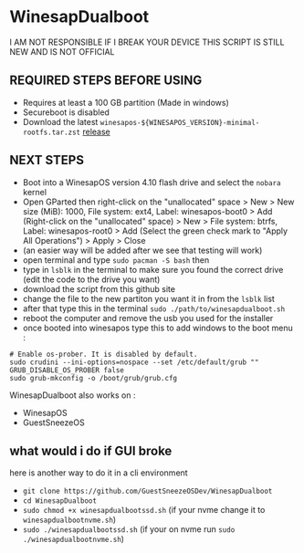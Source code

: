 # WinesapDualboot
I AM NOT RESPONSIBLE IF I BREAK YOUR DEVICE THIS SCRIPT IS STILL NEW AND IS NOT OFFICIAL
## REQUIRED STEPS BEFORE USING
- Requires at least a 100 GB partition (Made in windows)
- Secureboot is disabled
- Download the latest `winesapos-${WINESAPOS_VERSION}-minimal-rootfs.tar.zst` [release](https://github.com/LukeShortCloud/winesapOS/releases)

## NEXT STEPS
- Boot into a WinesapOS version 4.10 flash drive and select the `nobara` kernel
- Open GParted then right-click on the "unallocated" space > New > New size (MiB): 1000, File system: ext4, Label: winesapos-boot0 > Add
(Right-click on the "unallocated" space) > New > File system: btrfs, Label: winesapos-root0 > Add
(Select the green check mark to "Apply All Operations") > Apply > Close
- (an easier way will be added after we see that testing will work)
- open terminal and type `sudo pacman -S bash` then
- type in `lsblk` in the terminal to make sure you found the correct drive (edit the code to the drive you want)
- download the script from this github site
- change the file to the new partiton you want it in from the `lsblk` list
- after that type this in the terminal `sudo ./path/to/winesapdualboot.sh`
- reboot the computer and remove the usb you used for the installer
- once booted into winesapos type this to add windows to the boot menu :
```
# Enable os-prober. It is disabled by default.
sudo crudini --ini-options=nospace --set /etc/default/grub "" GRUB_DISABLE_OS_PROBER false
sudo grub-mkconfig -o /boot/grub/grub.cfg
```
WinesapDualboot also works on :

- WinesapOS
- GuestSneezeOS

## what would i do if GUI broke
here is another way to do it in a cli environment
- `git clone https://github.com/GuestSneezeOSDev/WinesapDualboot`
- `cd WinesapDualboot`
- `sudo chmod +x winesapdualbootssd.sh` (if your nvme change it to `winesapdualbootnvme.sh`)
- `sudo ./winesapdualbootssd.sh` (if your on nvme run `sudo ./winesapdualbootnvme.sh`)
